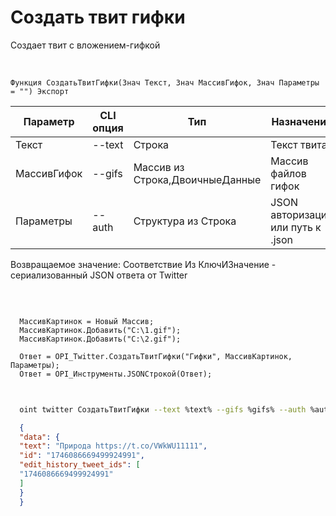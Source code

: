 ﻿---
sidebar_position: 3
---

# Создать твит гифки
 Создает твит с вложением-гифкой


<br/>


`Функция СоздатьТвитГифки(Знач Текст, Знач МассивГифок, Знач Параметры = "") Экспорт`

  | Параметр | CLI опция | Тип | Назначение |
  |-|-|-|-|
  | Текст | --text | Строка | Текст твита |
  | МассивГифок | --gifs | Массив из Строка,ДвоичныеДанные | Массив файлов гифок |
  | Параметры | --auth | Структура из Строка | JSON авторизации или путь к .json |

  
  Возвращаемое значение:   Соответствие Из КлючИЗначение - сериализованный JSON ответа от Twitter

<br/>




```bsl title="Пример кода"
  
  МассивКартинок = Новый Массив;
  МассивКартинок.Добавить("C:\1.gif");
  МассивКартинок.Добавить("C:\2.gif");
  
  Ответ = OPI_Twitter.СоздатьТвитГифки("Гифки", МассивКартинок, Параметры);
  Ответ = OPI_Инструменты.JSONСтрокой(Ответ);
  
```
	


```sh title="Пример команды CLI"
    
  oint twitter СоздатьТвитГифки --text %text% --gifs %gifs% --auth %auth%

```

```json title="Результат"
  {
  "data": {
  "text": "Природа https://t.co/VWkWU11111",
  "id": "1746086669499924991",
  "edit_history_tweet_ids": [
  "1746086669499924991"
  ]
  }
  }
```
